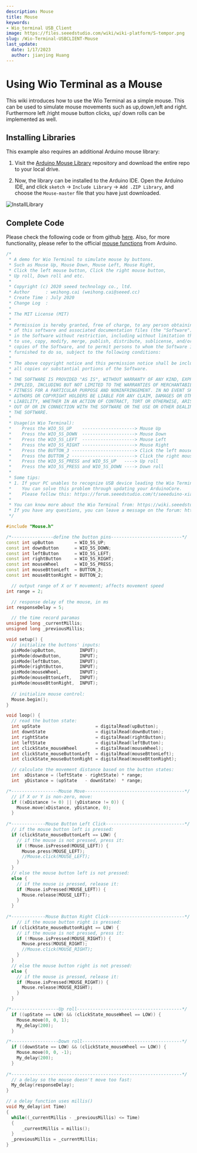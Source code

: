 ```yaml
---
description: Mouse
title: Mouse
keywords:
- Wio_terminal USB_Client
image: https://files.seeedstudio.com/wiki/wiki-platform/S-tempor.png
slug: /Wio-Terminal-USBCLIENT-Mouse
last_update:
  date: 1/17/2023
  author: jianjing Huang
---
```



# Using Wio Terminal as a Mouse

This wiki introduces how to use the Wio Terminal as a simple mouse. This can be used to simulate mouse movements such as up,down,left and right. Furthermore left /right mouse button clicks, up/ down rolls can be implemented as well.

## Installing Libraries

This example also requires an additional Arduino mouse library:

1. Visit the [Arduino Mouse Library](https://github.com/arduino-libraries/Mouse) repository and download the entire repo to your local drive.

2. Now, the  library can be installed to the Arduino IDE. Open the Arduino IDE, and click `sketch` -> `Include Library` -> `Add .ZIP Library`, and choose the `Mouse-master` file that you have just downloaded.

![InstallLibrary](https://files.seeedstudio.com/wiki/Wio-Terminal/img/Xnip2019-11-21_15-50-13.jpg)

## Complete Code

Please check the following code or from github [here](https://github.com/Seeed-Studio/Seeed_Arduino_Sketchbook/blob/master/examples/WioTerminal_ButtonMouseControl/WioTerminal_ButtonMouseControl.ino). Also, for more functionality, please refer to the official [mouse functions](https://www.arduino.cc/reference/en/language/functions/usb/mouse/) from Arduino.

```cpp
/*    
 * A demo for Wio Terminal to simulate mouse by buttons.
 * Such as Mouse Up, Mouse Down, Mouse Left, Mouse Right,
 * Click the left mouse button, Click the right mouse button, 
 * Up roll, Down roll and etc.
 *   
 * Copyright (c) 2020 seeed technology co., ltd.  
 * Author      : weihong.cai (weihong.cai@seeed.cc)  
 * Create Time : July 2020
 * Change Log  : 
 *
 * The MIT License (MIT)
 *
 * Permission is hereby granted, free of charge, to any person obtaining a copy
 * of this software and associated documentation files (the "Software"), to deal
 * in the Software without restriction, including without limitation the rights
 * to use, copy, modify, merge, publish, distribute, sublicense, and/or sell
 * copies of the Software, and to permit persons to whom the Software istm
 * furnished to do so, subject to the following conditions:
 * 
 * The above copyright notice and this permission notice shall be included in
 * all copies or substantial portions of the Software.
 * 
 * THE SOFTWARE IS PROVIDED "AS IS", WITHOUT WARRANTY OF ANY KIND, EXPRESS OR
 * IMPLIED, INCLUDING BUT NOT LIMITED TO THE WARRANTIES OF MERCHANTABILITY,
 * FITNESS FOR A PARTICULAR PURPOSE AND NONINFRINGEMENT. IN NO EVENT SHALL THE
 * AUTHORS OR COPYRIGHT HOLDERS BE LIABLE FOR ANY CLAIM, DAMAGES OR OTHER
 * LIABILITY, WHETHER IN AN ACTION OF CONTRACT, TORT OR OTHERWISE, ARISING FROM,
 * OUT OF OR IN CONNECTION WITH THE SOFTWARE OR THE USE OR OTHER DEALINGS INcommInterface
 * THE SOFTWARE.
 * 
 * Usage(in Wio Terminal):
 *    Press the WIO_5S_UP    --------------------> Mouse Up
 *    Press the WIO_5S_DOWN  --------------------> Mouse Down
 *    Press the WIO_5S_LEFT  --------------------> Mouse Left
 *    Press the WIO_5S_RIGHT --------------------> Mouse Right
 *    Press the BUTTON_3 ------------------------> Click the left mouse button
 *    Press the BUTTON_2 ------------------------> Click the right mouse button    
 *    Press the WIO_5S_PRESS and WIO_5S_UP   ----> Up roll
 *    Press the WIO_5S_PRESS and WIO_5S_DOWN ----> Down roll
 * 
 * Some tips:
 * 1. If your PC unables to recognize USB device leading the Wio Terminal can’t work. 
 *    You can solve this problem through updating your ArduinoCore.
 *    Please follow this: https://forum.seeedstudio.com/t/seeeduino-xiao-cant-simulate-keys-pressed/252819/6?u=weihong.cai
 * 
 * You can know more about the Wio Terminal from: https://wiki.seeedstudio.com/Wio-Terminal-Getting-Started/
 * If you have any questions, you can leave a message on the forum: https://forum.seeedstudio.com
 */

#include "Mouse.h"

/*----------------define the button pins---------------------------*/ 
const int upButton        = WIO_5S_UP;
const int downButton      = WIO_5S_DOWN;
const int leftButton      = WIO_5S_LEFT;
const int rightButton     = WIO_5S_RIGHT;
const int mouseWheel      = WIO_5S_PRESS;
const int mouseBttonLeft  = BUTTON_3;
const int mouseBttonRight = BUTTON_2;

  // output range of X or Y movement; affects movement speed          
int range = 2;

  // response delay of the mouse, in ms
int responseDelay = 5;

  // the time record paramas
unsigned long _currentMillis;
unsigned long _previousMillis;

void setup() {
  // initialize the buttons' inputs:
  pinMode(upButton,         INPUT);
  pinMode(downButton,       INPUT);
  pinMode(leftButton,       INPUT);
  pinMode(rightButton,      INPUT);
  pinMode(mouseWheel,       INPUT);
  pinMode(mouseBttonLeft,   INPUT);
  pinMode(mouseBttonRight,  INPUT);
  
  // initialize mouse control:
  Mouse.begin();
}

void loop() {
  // read the button state:
  int upState                     = digitalRead(upButton);
  int downState                   = digitalRead(downButton);
  int rightState                  = digitalRead(rightButton);
  int leftState                   = digitalRead(leftButton);
  int clickState_mouseWheel       = digitalRead(mouseWheel);
  int clickState_mouseButtonLeft  = digitalRead(mouseBttonLeft);
  int clickState_mouseButtonRight = digitalRead(mouseBttonRight);

  // calculate the movement distance based on the button states:
  int  xDistance = (leftState - rightState) * range;
  int  yDistance = (upState   - downState)  * range;

/*------------------Mouse Move--------------------------------------*/
  // if X or Y is non-zero, move:
  if ((xDistance != 0) || (yDistance != 0)) {
    Mouse.move(xDistance, yDistance, 0);
  }
  
/*-------------Mouse Button Left Click------------------------------*/
  // if the mouse button left is pressed:
  if (clickState_mouseButtonLeft == LOW) {
    // if the mouse is not pressed, press it:
    if (!Mouse.isPressed(MOUSE_LEFT)) {
      Mouse.press(MOUSE_LEFT);
      //Mouse.click(MOUSE_LEFT);
    }
  }
  // else the mouse button left is not pressed:
  else {
    // if the mouse is pressed, release it:
    if (Mouse.isPressed(MOUSE_LEFT)) {
      Mouse.release(MOUSE_LEFT);
    }
  }
  
/*-------------Mouse Button Right Click-----------------------------*/
    // if the mouse button right is pressed:
  if (clickState_mouseButtonRight == LOW) {
    // if the mouse is not pressed, press it:
    if (!Mouse.isPressed(MOUSE_RIGHT)) {
      Mouse.press(MOUSE_RIGHT);
      //Mouse.click(MOUSE_RIGHT);
    }
  }
  // else the mouse button right is not pressed:
  else {
    // if the mouse is pressed, release it:
    if (Mouse.isPressed(MOUSE_RIGHT)) {
      Mouse.release(MOUSE_RIGHT);
    }
  }

/*------------------Up roll----------------------------------------*/
  if ((upState == LOW) && (clickState_mouseWheel == LOW)) {
    Mouse.move(0, 0, 1);
    My_delay(200);
  }

/*------------------Down roll--------------------------------------*/
  if ((downState == LOW) && (clickState_mouseWheel == LOW)) {
    Mouse.move(0, 0, -1);
    My_delay(200);
  }
    
/*-----------------------------------------------------------------*/ 
  // a delay so the mouse doesn't move too fast:
  My_delay(responseDelay);
}

// a delay function uses millis()
void My_delay(int Time)
{
  while((_currentMillis - _previousMillis) <= Time)
  {
      _currentMillis = millis();
  }
  _previousMillis = _currentMillis; 
}
```
